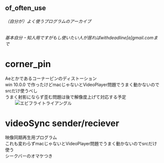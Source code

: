 ## of_often_use
###### （自分が）よく使うプログラムのアーカイブ
######  基本自分・知人用ですがもし使いたい人が居ればwithdeadline[a]gmail.comまで

# corner_pin
  Aeとかであるコーナーピンのディストーション  
  win 10.0.0 で作ったけどmacじゃないとVideoPlayer問題でうまく動かないのでsrcだけ使うべし  
  うまく射影にならず歪む問題は後で解像度上げて対応する予定  
  　　
  ![エビフライトライアングル](https://user-images.githubusercontent.com/10094496/48122193-51dc8100-e2ba-11e8-8b81-2912865da8e8.png "サンプル")

# videoSync sender/reciever
  映像同期再生用プログラム  
  これも変わらずmacじゃないとVideoPlayer問題でうまく動かないのでsrcだけ使う  
  シークバーのオマケつき  
